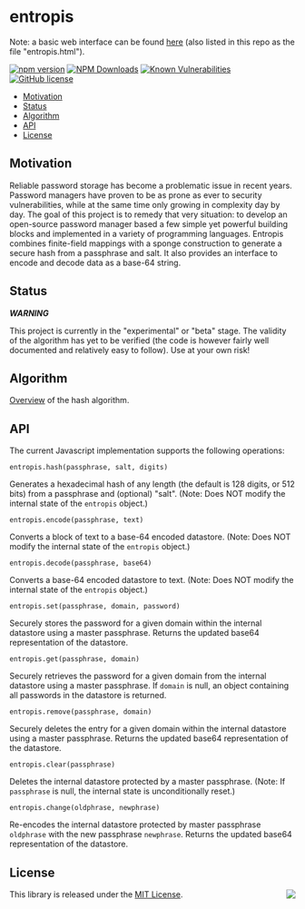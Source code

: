 # entropis

Note: a basic web interface can be found [here](https://gardhr.github.io/entropis/) (also listed in this repo as the file "entropis.html").

[![npm version](https://badge.fury.io/js/entropis.png)](https://badge.fury.io/js/entropis)
[![NPM Downloads](https://img.shields.io/npm/dw/entropis)](https://www.npmjs.com/package/entropis)
[![Known Vulnerabilities](https://snyk.io/test/github/gardhr/entropis/badge.svg?targetFile=package.json)](https://snyk.io/test/github/gardhr/entropis?targetFile=package.json)
[![GitHub license](https://img.shields.io/badge/license-MIT-blue.svg)](https://raw.githubusercontent.com/gardhr/entropis/master/LICENSE.MIT)

- [Motivation](#Motivation)
- [Status](#Status)
- [Algorithm](#Algorithm)
- [API](#Api)
- [License](#License)

## Motivation

Reliable password storage has become a problematic issue in recent years. Password managers have proven to be as prone as ever to security vulnerabilities, while at the same time only growing in complexity day by day. The goal of this project is to remedy that very situation: to develop an open-source password manager based a few simple yet powerful building blocks and implemented in a variety of programming languages. Entropis combines finite-field mappings with a sponge construction to generate a secure hash from a passphrase and salt. It also provides an interface to encode and decode data as a base-64 string.

## Status

**_WARNING_**

This project is currently in the "experimental" or "beta" stage. The validity of the algorithm has yet to be verified (the code is however fairly well documented and relatively easy to follow). Use at your own risk!

## Algorithm

[Overview](https://github.com/gardhr/entropis/blob/main/ALGORITHM.md) of the hash algorithm.

## API

The current Javascript implementation supports the following operations:

`entropis.hash(passphrase, salt, digits)`

Generates a hexadecimal hash of any length (the default is 128 digits, or 512 bits) from a passphrase and (optional) "salt". (Note: Does NOT modify the internal state of the `entropis` object.)

`entropis.encode(passphrase, text)`

Converts a block of text to a base-64 encoded datastore. (Note: Does NOT modify the internal state of the `entropis` object.)

`entropis.decode(passphrase, base64)`

Converts a base-64 encoded datastore to text. (Note: Does NOT modify the internal state of the `entropis` object.)

`entropis.set(passphrase, domain, password)`

Securely stores the password for a given domain within the internal datastore using a master passphrase. Returns the updated base64 representation of the datastore.

`entropis.get(passphrase, domain)`

Securely retrieves the password for a given domain from the internal datastore using a master passphrase. If `domain` is null, an object containing all passwords in the datastore is returned.

`entropis.remove(passphrase, domain)`

Securely deletes the entry for a given domain within the internal datastore using a master passphrase. Returns the updated base64 representation of the datastore.

`entropis.clear(passphrase)`

Deletes the internal datastore protected by a master passphrase. (Note: If `passphrase` is null, the internal state is unconditionally reset.)

`entropis.change(oldphrase, newphrase)`

Re-encodes the internal datastore protected by master passphrase `oldphrase` with the new passphrase `newphrase`. Returns the updated base64 representation of the datastore.

## License

<img align="right" src="http://opensource.org/trademarks/opensource/OSI-Approved-License-100x137.png">

This library is released under the [MIT License](http://opensource.org/licenses/MIT).

